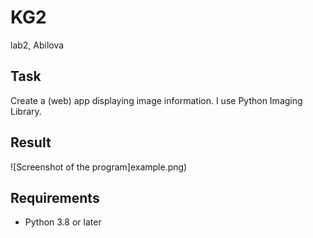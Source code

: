 # KG2
lab2, Abilova

## Task

Create a (web) app displaying image information. I use Python Imaging Library.

## Result

![Screenshot of the program]example.png)

## Requirements

* Python 3.8 or later


